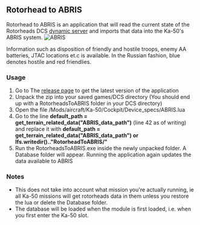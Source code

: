 ## Rotorhead to ABRIS
Rotorhead to ABRIS is an application that will read the current state of the Rotorheads DCS [dynamic server](http://rotorheads.ddns.net/) and imports that data into the Ka-50's ABRIS system.
![ABRIS](https://user-images.githubusercontent.com/5412638/125851711-176c6035-4881-4440-a1ed-b298f235beb6.png)

Information such as disposition of friendly and hostile troops, enemy AA batteries, JTAC locations et.c is available. In the Russian fashion, blue denotes hostile and red friendlies.

### Usage
1. Go to The [release page](https://github.com/gronank/RotorheadToABRIS/releases) to get the latest version of the application
2. Unpack the zip into your saved games/DCS directory (You should end up with a RotorheadsToABRIS folder in your DCS directory)
3. Open the file /Mods/aircraft/Ka-50/Cockpit/Device_specs/ABRIS.lua
4. Go to the line **default_path = get_terrain_related_data("ABRIS_data_path")** (line 42 as of writing) and replace it with **default_path = get_terrain_related_data("ABRIS_data_path") or lfs.writedir().."RotorheadToABRIS/"**
5. Run the RotorheadsToABRIS.exe inside the newly unpacked folder. A Database folder will appear. Running the application again updates the data available to ABRIS

### Notes
* This does not take into account what mission you're actually running, ie all Ka-50 missions will get rotorheads data in them unless you restore the lua or delete the Database folder.
* The database will be loaded when the module is first loaded, i.e. when you first enter the Ka-50 slot.

